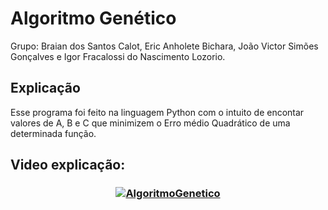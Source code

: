 # Algoritmo Genético

Grupo: Braian dos Santos Calot, Eric Anholete Bichara, João Victor Simões Gonçalves e Igor Fracalossi do Nascimento Lozorio.

## Explicação 
Esse programa foi feito na linguagem Python com o intuito de encontar valores de A, B e C que minimizem o Erro médio Quadrático de uma determinada função.
   

## Video explicação: <br>
<h3 align="center">
    
[![AlgoritmoGenetico](https://img.youtube.com/vi/XgQZTyLZ52w/0.jpg)](https://www.youtube.com/watch?v=XgQZTyLZ52w)

</h3>
